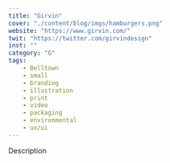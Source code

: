 ```yaml
---
title: "Girvin"
cover: "./content/blog/imgs/hamburgers.png"
website: "https://www.girvin.com/"
twit: "https://twitter.com/girvindesign"
inst: ""
category: "G"
tags:
    - Belltown
    - small
    - branding
    - illustration
    - print
    - video
    - packaging
    - environmental
    - ux/ui
---
```


Description
